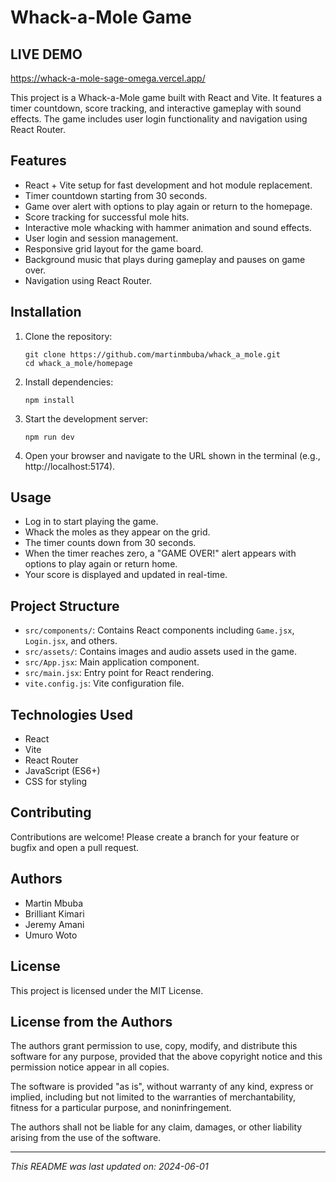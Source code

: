 # Whack-a-Mole Game

## LIVE DEMO
   https://whack-a-mole-sage-omega.vercel.app/

This project is a Whack-a-Mole game built with React and Vite. It features a timer countdown, score tracking, and interactive gameplay with sound effects. The game includes user login functionality and navigation using React Router.

## Features

- React + Vite setup for fast development and hot module replacement.
- Timer countdown starting from 30 seconds.
- Game over alert with options to play again or return to the homepage.
- Score tracking for successful mole hits.
- Interactive mole whacking with hammer animation and sound effects.
- User login and session management.
- Responsive grid layout for the game board.
- Background music that plays during gameplay and pauses on game over.
- Navigation using React Router.

## Installation

1. Clone the repository:
   ```
   git clone https://github.com/martinmbuba/whack_a_mole.git
   cd whack_a_mole/homepage
   ```

2. Install dependencies:
   ```
   npm install
   ```

3. Start the development server:
   ```
   npm run dev
   ```

4. Open your browser and navigate to the URL shown in the terminal (e.g., http://localhost:5174).

## Usage

- Log in to start playing the game.
- Whack the moles as they appear on the grid.
- The timer counts down from 30 seconds.
- When the timer reaches zero, a "GAME OVER!" alert appears with options to play again or return home.
- Your score is displayed and updated in real-time.

## Project Structure

- `src/components/`: Contains React components including `Game.jsx`, `Login.jsx`, and others.
- `src/assets/`: Contains images and audio assets used in the game.
- `src/App.jsx`: Main application component.
- `src/main.jsx`: Entry point for React rendering.
- `vite.config.js`: Vite configuration file.

## Technologies Used

- React
- Vite
- React Router
- JavaScript (ES6+)
- CSS for styling

## Contributing

Contributions are welcome! Please create a branch for your feature or bugfix and open a pull request.

## Authors

- Martin Mbuba  
- Brilliant Kimari  
- Jeremy Amani  
- Umuro Woto  

## License

This project is licensed under the MIT License.

## License from the Authors

The authors grant permission to use, copy, modify, and distribute this software for any purpose, provided that the above copyright notice and this permission notice appear in all copies.

The software is provided "as is", without warranty of any kind, express or implied, including but not limited to the warranties of merchantability, fitness for a particular purpose, and noninfringement.

The authors shall not be liable for any claim, damages, or other liability arising from the use of the software.

---

*This README was last updated on: 2024-06-01*
